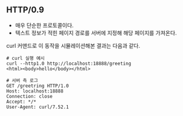 ## HTTP/0.9
- 매우 단순한 프로토콜이다.
- 텍스트 정보가 적힌 페이지 경로를 서버에 지정해 해당 페이지를 가져온다.

curl 커맨드로 이 동작을 시뮬레이션해본 결과는 다음과 같다.

```
# curl 실행 예시
curl --http1.0 http://localhost:18888/greeting
<html><body>hello</body></html>

# 서버 측 로그
GET /greetring HTTP/1.0
Host: localhost:18888
Connection: close
Accept: */*
User-Agent: curl/7.52.1
```